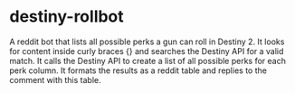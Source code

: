 # destiny-rollbot

A reddit bot that lists all possible perks a gun can roll in Destiny 2.  It looks for content inside curly braces {} and searches the Destiny API for a valid match.  It calls the Destiny API to create a list of all possible perks for each perk column.  It formats the results as a reddit table and replies to the comment with this table.

